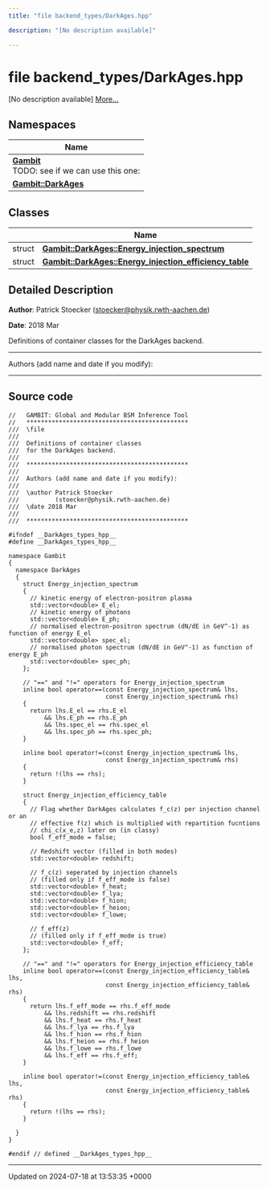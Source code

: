 ```yaml
---
title: "file backend_types/DarkAges.hpp"

description: "[No description available]"

---
```


# file backend_types/DarkAges.hpp

[No description available] [More...](#detailed-description)

## Namespaces

| Name           |
| -------------- |
| **[Gambit](/documentation/code/namespaces/namespacegambit/)** <br>TODO: see if we can use this one:  |
| **[Gambit::DarkAges](/documentation/code/namespaces/namespacegambit_1_1darkages/)**  |

## Classes

|                | Name           |
| -------------- | -------------- |
| struct | **[Gambit::DarkAges::Energy_injection_spectrum](/documentation/code/classes/structgambit_1_1darkages_1_1energy__injection__spectrum/)**  |
| struct | **[Gambit::DarkAges::Energy_injection_efficiency_table](/documentation/code/classes/structgambit_1_1darkages_1_1energy__injection__efficiency__table/)**  |

## Detailed Description


**Author**: Patrick Stoecker ([stoecker@physik.rwth-aachen.de](mailto:stoecker@physik.rwth-aachen.de)) 

**Date**: 2018 Mar

Definitions of container classes for the DarkAges backend.



------------------

Authors (add name and date if you modify):



------------------




## Source code

```
//   GAMBIT: Global and Modular BSM Inference Tool
//   *********************************************
///  \file
///
///  Definitions of container classes
///  for the DarkAges backend.
///
///  *********************************************
///
///  Authors (add name and date if you modify):
///
///  \author Patrick Stoecker
///          (stoecker@physik.rwth-aachen.de)
///  \date 2018 Mar
///
///  *********************************************

#ifndef __DarkAges_types_hpp__
#define __DarkAges_types_hpp__

namespace Gambit
{
  namespace DarkAges
  {
    struct Energy_injection_spectrum
    {
      // kinetic energy of electron-positron plasma
      std::vector<double> E_el;
      // kinetic energy of photons
      std::vector<double> E_ph;
      // normalised electron-positron spectrum (dN/dE in GeV^-1) as function of energy E_el
      std::vector<double> spec_el;
      // normalised photon spectrum (dN/dE in GeV^-1) as function of energy E_ph
      std::vector<double> spec_ph;
    };

    // "==" and "!=" operators for Energy_injection_spectrum
    inline bool operator==(const Energy_injection_spectrum& lhs,
                           const Energy_injection_spectrum& rhs)
    {
      return lhs.E_el == rhs.E_el
          && lhs.E_ph == rhs.E_ph
          && lhs.spec_el == rhs.spec_el
          && lhs.spec_ph == rhs.spec_ph;
    }

    inline bool operator!=(const Energy_injection_spectrum& lhs,
                           const Energy_injection_spectrum& rhs)
    {
      return !(lhs == rhs);
    }

    struct Energy_injection_efficiency_table
    {
      // Flag whether DarkAges calculates f_c(z) per injection channel or an
      // effective f(z) which is multiplied with repartition fucntions
      // chi_c(x_e,z) later on (in classy)
      bool f_eff_mode = false;

      // Redshift vector (filled in both modes)
      std::vector<double> redshift;

      // f_c(z) seperated by injection channels
      // (filled only if f_eff_mode is false)
      std::vector<double> f_heat;
      std::vector<double> f_lya;
      std::vector<double> f_hion;
      std::vector<double> f_heion;
      std::vector<double> f_lowe;

      // f_eff(z)
      // (filled only if f_eff_mode is true)
      std::vector<double> f_eff;
    };

    // "==" and "!=" operators for Energy_injection_efficiency_table
    inline bool operator==(const Energy_injection_efficiency_table& lhs,
                           const Energy_injection_efficiency_table& rhs)
    {
      return lhs.f_eff_mode == rhs.f_eff_mode
          && lhs.redshift == rhs.redshift
          && lhs.f_heat == rhs.f_heat
          && lhs.f_lya == rhs.f_lya
          && lhs.f_hion == rhs.f_hion
          && lhs.f_heion == rhs.f_heion
          && lhs.f_lowe == rhs.f_lowe
          && lhs.f_eff == rhs.f_eff;
    }

    inline bool operator!=(const Energy_injection_efficiency_table& lhs,
                           const Energy_injection_efficiency_table& rhs)
    {
      return !(lhs == rhs);
    }

  }
}

#endif // defined __DarkAges_types_hpp__
```


-------------------------------

Updated on 2024-07-18 at 13:53:35 +0000
